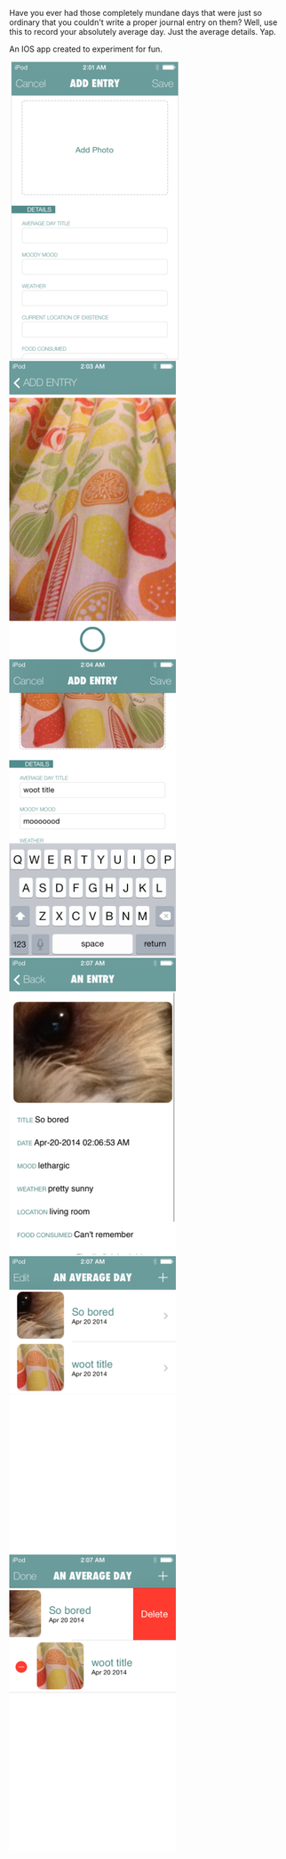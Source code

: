Have you ever had those completely mundane days that were just so ordinary that you couldn't write a proper journal entry on them? Well, use this to record your absolutely average day. Just the average details. Yap. 

An IOS app created to experiment for fun.

![Alt text](IMG_0015.PNG?raw=true)
![Alt text](IMG_0017.PNG?raw=true)
![Alt text](IMG_0018.PNG?raw=true)
![Alt text](IMG_0019.PNG?raw=true)
![Alt text](IMG_0020.PNG?raw=true)
![Alt text](IMG_0021.PNG?raw=true)